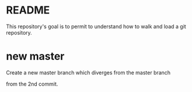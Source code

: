 README
======

This repository's goal is to permit to understand how to walk and load a git repository.

# new master

Create a new master branch which diverges from the master branch

from the 2nd commit.
